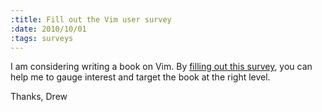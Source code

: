 ```yaml
--- 
:title: Fill out the Vim user survey
:date: 2010/10/01
:tags: surveys
---
```


I am considering writing a book on Vim. By [filling out this survey][s], you can help me to gauge interest and target the book at the right level.

Thanks,
Drew

[s]: https://spreadsheets0.google.com/a/vimcasts.org/viewform?formkey=dHYyTUhqVVo4WDhuVTR2M1cwbEJNSVE6MQ
